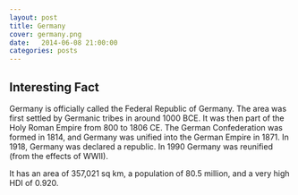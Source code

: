 ```yaml
---
layout: post
title: Germany
cover: germany.png
date:   2014-06-08 21:00:00
categories: posts
---
```


## Interesting Fact

Germany is officially called the Federal Republic of Germany. The area was first settled by Germanic tribes in around 1000 BCE. It was then part of the Holy Roman Empire from 800 to 1806 CE. The German Confederation was formed in 1814, and Germany was unified into the German Empire in 1871. In 1918, Germany was declared a republic. In 1990 Germany was reunified (from the effects of WWII). 

It has an area of 357,021 sq km, a population of 80.5 million, and a very high HDI of 0.920. 